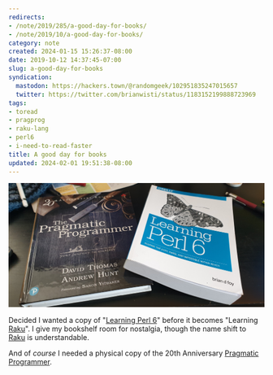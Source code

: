```yaml
---
redirects:
- /note/2019/285/a-good-day-for-books/
- /note/2019/10/a-good-day-for-books/
category: note
created: 2024-01-15 15:26:37-08:00
date: 2019-10-12 14:37:45-07:00
slug: a-good-day-for-books
syndication:
  mastodon: https://hackers.town/@randomgeek/102951835247015657
  twitter: https://twitter.com/brianwisti/status/1183152199888723969
tags:
- toread
- pragprog
- raku-lang
- perl6
- i-need-to-read-faster
title: A good day for books
updated: 2024-02-01 19:51:38-08:00
---
```


![attachments/img/2019/cover-2019-10-12.jpg](../../../attachments/img/2019/cover-2019-10-12.jpg)

Decided I wanted a copy of "[Learning Perl 6](https://www.learningperl6.com/)" before it becomes "Learning [Raku](http://blogs.perl.org/users/ovid/2019/10/larry-has-approved-renaming-perl-6-to-raku.html)". I give my bookshelf room for nostalgia, though the name shift to [Raku](../../../card/Raku.md) is understandable.

And of *course* I needed a physical copy of the 20th Anniversary [Pragmatic Programmer](https://pragprog.com/book/tpp20/the-pragmatic-programmer-20th-anniversary-edition).